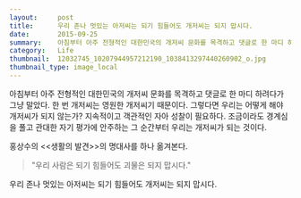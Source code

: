 ```yaml
---
layout:     post
title:      우리 존나 멋있는 아저씨는 되기 힘들어도 개저씨는 되지 맙시다.
date:       2015-09-25
summary:    아침부터 아주 전형적인 대한민국의 개저씨 문화를 목격하고 댓글로 한 마디 하려다가 그냥 말았다. 한 번 개저씨는 영원한 개저씨기 때문이다. 그렇다면 우리는 어떻게 해야 개저씨가 되지 않는가? 지속적이고 객관적인 자아 성찰이 필요하다. 조금이라도 경계심을 풀고 관대한 자기 평가에 안주하는 그 순간부터 우리는 개저씨가 되는 것이다.
category:	Life
thumbnail:	12032745_10207944957212190_1038413297440260902_o.jpg
thumbnail_type: image_local
---
```


아침부터 아주 전형적인 대한민국의 개저씨 문화를 목격하고 댓글로 한 마디 하려다가 그냥 말았다. 한 번 개저씨는 영원한 개저씨기 때문이다. 그렇다면 우리는 어떻게 해야 개저씨가 되지 않는가? 지속적이고 객관적인 자아 성찰이 필요하다. 조금이라도 경계심을 풀고 관대한 자기 평가에 안주하는 그 순간부터 우리는 개저씨가 되는 것이다.

홍상수의 <<생활의 발견>>의 명대사를 하나 옮겨본다.

>"우리 사람은 되기 힘들어도 괴물은 되지 맙시다."

우리 존나 멋있는 아저씨는 되기 힘들어도 개저씨는 되지 맙시다.
